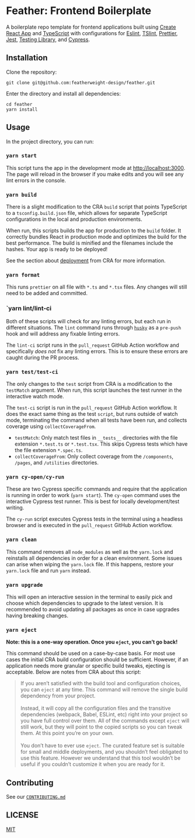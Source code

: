 # Feather: Frontend Boilerplate

A boilerplate repo template for frontend applications built using [Create React App](https://github.com/facebook/create-react-app) and [TypeScript](https://www.typescriptlang.org/) with configurations for [Eslint](https://eslint.org/), [TSlint](https://palantir.github.io/tslint/), [Prettier](https://prettier.io/), [Jest](https://jestjs.io/), [Testing Library](https://testing-library.com/), and [Cypress](https://www.cypress.io/).

## Installation

Clone the repository:

```terminal
git clone git@github.com:featherweight-design/feather.git
```

Enter the directory and install all dependencies:

```terminal
cd feather
yarn install
```

## Usage

In the project directory, you can run:

### `yarn start`

This script tuns the app in the development mode at [http://localhost:3000](http://localhost:3000). The page will reload in the browser if you make edits and you will see any lint errors in the console.

### `yarn build`

There is a slight modification to the CRA `build` script that points TypeScript to a `tsconfig.build.json` file, which allows for separate TypeScript configurations in the local and production environments.

When run, this scripts builds the app for production to the `build` folder. It correctly bundles React in production mode and optimizes the build for the best performance. The build is minified and the filenames include the hashes. Your app is ready to be deployed!

See the section about [deployment](https://facebook.github.io/create-react-app/docs/deployment) from CRA for more information.

### `yarn format`

This runs `prettier` on all file with `*.ts` and `*.tsx` files. Any changes will still need to be added and committed.

### `yarn lint/lint-ci

Both of these scripts will check for any linting errors, but each run in different situations. The `lint` command runs through [`husky`](https://typicode.github.io/husky/#/) as a `pre-push` hook and will address any fixable linting errors.

The `lint-ci` script runs in the `pull_request` GitHub Action workflow and specifically _does not_ fix any linting errors. This is to ensure these errors are caught during the PR process.

### `yarn test/test-ci`

The only changes to the `test` script from CRA is a modification to the `testMatch` argument. When run, this script launches the test runner in the interactive watch mode.

The `test-ci` script is run in the `pull_request` GitHub Action workflow. It does the exact same thing as the test `script`, but runs outside of watch mode, terminating the command when all tests have been run, and collects coverage using `collectCoverageFrom`.

- `testMatch`: Only match test files in `__tests__` directories with the file extension `*.test.ts` or `*.test.tsx`. This skips Cypress tests which have the file extension `*.spec.ts`.
- `collectCoverageFrom`: Only collect coverage from the `/components`, `/pages`, and `/utilities` directories.

### `yarn cy-open/cy-run`

These are two Cypress specific commands and require that the application is running in order to work (`yarn start`). The `cy-open` command uses the interactive Cypress test runner. This is best for locally development/test writing.

The `cy-run` script executes Cypress tests in the terminal using a headless browser and is executed in the `pull_request` GitHub Action workflow.

### `yarn clean`

This command removes all `node_modules` as well as the `yarn.lock` and reinstalls all dependencies in order for a clean environment. Some issues can arise when wiping the `yarn.lock` file. If this happens, restore your `yarn.lock` file and run `yarn` instead.

### `yarn upgrade`

This will open an interactive session in the terminal to easily pick and choose which dependencies to upgrade to the latest version. It is recommended to avoid updating all packages as once in case upgrades having breaking changes.

### `yarn eject`

**Note: this is a one-way operation. Once you `eject`, you can’t go back!**

This command should be used on a case-by-case basis. For most use cases the initial CRA build configuration should be sufficient. However, if an application needs more granular or specific build tweaks, ejecting is acceptable. Below are notes from CRA about this script:

> If you aren’t satisfied with the build tool and configuration choices, you can `eject` at any time. This command will remove the single build dependency from your project.<br/><br/>
> Instead, it will copy all the configuration files and the transitive dependencies (webpack, Babel, ESLint, etc) right into your project so you have full control over them. All of the commands except `eject` will still work, but they will point to the copied scripts so you can tweak them. At this point you’re on your own.<br/><br/>
> You don’t have to ever use `eject`. The curated feature set is suitable for small and middle deployments, and you shouldn’t feel obligated to use this feature. However we understand that this tool wouldn’t be useful if you couldn’t customize it when you are ready for it.

## Contributing

See our [`CONTRIBUTING.md`](CONTRIBUTING.md)

## LICENSE

[MIT](https://choosealicense.com/licenses/mit/)
